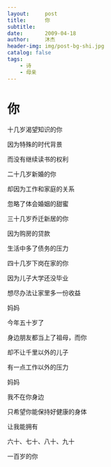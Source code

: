 ```yaml
---
layout:     post
title:      你
subtitle:
date:       2009-04-18
author:     沐杰
header-img: img/post-bg-shi.jpg
catalog: false
tags:
    - 诗
    - 母亲
---
```

# 你

十几岁渴望知识的你

因为特殊的时代背景

而没有继续读书的权利


二十几岁新婚的你

却因为工作和家庭的关系

忽略了体会婚姻的甜蜜


三十几岁乔迁新居的你

因为购房的贷款

生活中多了债务的压力


四十几岁下岗在家的你

因为儿子大学还没毕业

想尽办法让家里多一份收益


妈妈

今年五十岁了

身边朋友都当上了祖母，而你

却不让千里以外的儿子

有一点工作以外的压力


妈妈

我不在你身边

只希望你能保持好健康的身体

让我能拥有

六十、七十、八十、九十

一百岁的你
